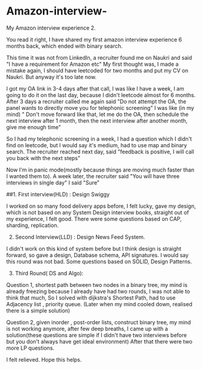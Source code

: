 # Amazon-interview-
My Amazon interview experience 2.

You read it right, I have shared my first amazon interview experience 6 months back, which ended with binary search.

This time it was not from LinkedIn, a recruiter found me on Naukri and said "I have a requirement for Amazon etc" My first thought was, I made a mistake again, I should have leetcoded for two months and put my CV on Naukri. But anyway it's too late now.

I got my OA link in 3-4 days after that call, I was like I have a week, I am going to do it on the last day, because I didn't leetcode almost for 6 months. After 3 days a recruiter called me again said "Do not attempt the OA, the panel wants to directly move you for telephonic screening" I was like (in my mind) " Don't move forward like that, let me do the OA, then schedule the next interview after 1 month, then the next interview after another month, give me enough time"

So I had my telephonic screening in a week, I had a question which I didn't find on leetcode, but I would say it's medium, had to use map and binary search. The recruiter reached next day, said "feedback is positive, I will call you back with the next steps"


Now I'm in panic mode(mostly because things are moving much faster than I wanted them to). A week later, the recruiter said "You will have three interviews in single day" I said "Sure"


##1. First interview(HLD) : Design Swiggy

I worked on so many food delivery apps before, I felt lucky, gave my design, which is not based on any System Design interview books, straight out of my experience, I felt good. There were some questions based on CAP, sharding, replication.

2. Second Interview(LLD) : Design News Feed System.

I didn't work on this kind of system before but I think design is straight forward, so gave a design, Database schema, API signatures. I would say this round was not bad. Some questions based on SOLID, Design Patterns.

3. Third Round( DS and Algo):

Question 1, shortest path between two nodes in a binary tree, my mind is already freezing because I already have had two rounds, I was not able to think that much, So I solved with dijkstra's Shortest Path, had to use Adjacency list , priority queue. (Later when my mind cooled down, realised there is a simple solution)

Question 2, given inorder , post-order lists, construct binary tree, my mind is not working anymore, after few deep breaths, I came up with a solution(these questions are simple if I didn't have two interviews before but you don't always have get ideal environment) After that there were two more LP questions.

I felt relieved. Hope this helps.
